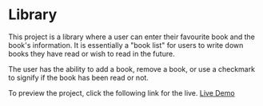 # Library

This project is a library where a user can enter their favourite book and the book's information. It is essentially a "book list" for users to write down books they have read or wish to read in the future.

The user has the ability to add a book, remove a book, or use a checkmark to signify if the book has been read or not.

To preview the project, click the following link for the live.
[Live Demo](https://alyga.github.io/library-main/)
